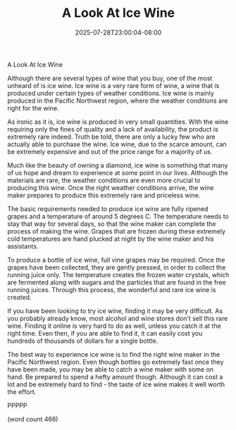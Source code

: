 ﻿---
title: "A Look At Ice Wine"
date: 2025-07-28T23:00:04-08:00
description: "Wine And Spirits Tips for Web Success"
featured_image: "/images/Wine And Spirits.jpg"
tags: ["Wine And Spirits"]
---

A Look At Ice Wine

Although there are several types of wine that you buy, one of the most unheard of is ice wine.  Ice wine is a very rare form of wine, a wine that is produced under certain types of weather conditions.  Ice wine is mainly produced in the Pacific Northwest region, where the weather conditions are right for the wine.  

As ironic as it is, ice wine is produced in very small quantities.  With the wine requiring only the fines of quality and a lack of availability, the product is extremely rare indeed.  Truth be told, there are only a lucky few who are actually able to purchase the wine.  Ice wine, due to the scarce amount, can be extremely expensive and out of the price range for a majority of us.

Much like the beauty of owning a diamond, ice wine is something that many of us hope and dream to experience at some point in our lives.  Although the materials are rare, the weather conditions are even more crucial to producing this wine.  Once the right weather conditions arrive, the wine maker prepares to produce this extremely rare and priceless wine.

The basic requirements needed to produce ice wine are fully ripened grapes and a temperature of around 5 degrees C.  The temperature needs to stay that way for several days, so that the wine maker can complete the process of making the wine.  Grapes that are frozen during these extremely cold temperatures are hand plucked at night by the wine maker and his assistants.

To produce a bottle of ice wine, full vine grapes may be required. Once the grapes have been collected, they are gently pressed, in order to collect the running juice only.  The temperature creates the frozen water crystals, which are fermented along with sugars and the particles that are found in the free running juices.  Through this process, the wonderful and rare ice wine is created.

If you have been looking to try ice wine, finding it may be very difficult.  As you probably already know, most alcohol and wine stores don’t sell this rare wine.  Finding it online is very hard to do as well, unless you catch it at the right time.  Even then, if you are able to find it, it can easily cost you hundreds of thousands of dollars for a single bottle.

The best way to experience ice wine is to find the right wine maker in the Pacific Northwest region.  Even though bottles go extremely fast once they have been made, you may be able to catch a wine maker with some on hand.  Be prepared to spend a hefty amount though.  Although it can cost a lot and be extremely hard to find - the taste of ice wine makes it well worth the effort.

PPPPP

(word count 466)
